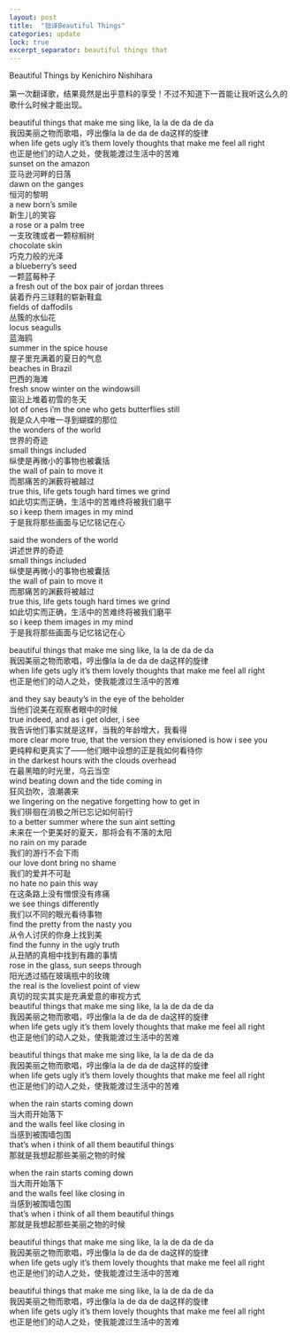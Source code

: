 ```yaml
---
layout: post
title:  "拙译Beautiful Things"
categories: update
lock: true
excerpt_separator: beautiful things that
---
```


Beautiful Things by Kenichiro Nishihara

第一次翻译歌，结果竟然是出乎意料的享受！不过不知道下一首能让我听这么久的歌什么时候才能出现。


beautiful things that make me sing like, la la de da de da  
我因美丽之物而歌唱，哼出像la la de da de da这样的旋律  
when life gets ugly it’s them lovely thoughts that make me feel all right  
也正是他们的动人之处，使我能渡过生活中的苦难  
sunset on the amazon  
亚马逊河畔的日落  
dawn on the ganges  
恒河的黎明  
a new born’s smile  
新生儿的笑容  
a rose or a palm tree  
一支玫瑰或者一颗棕榈树  
chocolate skin  
巧克力般的光泽  
a blueberry’s seed  
一颗蓝莓种子  
a fresh out of the box pair of jordan threes  
装着乔丹三球鞋的崭新鞋盒  
fields of daffodils  
丛簇的水仙花  
locus seagulls   
蓝海鸥  
summer in the spice house  
屋子里充满着的夏日的气息  
beaches in Brazil  
巴西的海滩  
fresh snow winter on the windowsill  
窗沿上堆着初雪的冬天  
lot of ones i’m the one who gets butterflies still  
我是众人中唯一寻到蝴蝶的那位  
the wonders of the world  
世界的奇迹  
small things included  
纵使是再微小的事物也被囊括  
the wall of pain to move it  
而那痛苦的渊薮将被越过  
true this, life gets tough hard times we grind  
如此切实而正确，生活中的苦难终将被我们磨平  
so i keep them images in my mind  
于是我将那些画面与记忆铭记在心  

said the wonders of the world  
讲述世界的奇迹  
small things included  
纵使是再微小的事物也被囊括  
the wall of pain to move it  
而那痛苦的渊薮将被越过  
true this, life gets tough hard times we grind  
如此切实而正确，生活中的苦难终将被我们磨平  
so i keep them images in my mind  
于是我将那些画面与记忆铭记在心  

beautiful things that make me sing like, la la de da de da  
我因美丽之物而歌唱，哼出像la la de da de da这样的旋律  
when life gets ugly it’s them lovely thoughts that make me feel all right  
也正是他们的动人之处，使我能渡过生活中的苦难  

and they say beauty’s in the eye of the beholder  
当他们说美在观察者眼中的时候  
true indeed, and as i get older, i see  
我告诉他们事实就是这样，当我的年龄增大，我看得  
more clear more true, that the version they envisioned is how i see you  
更纯粹和更真实了——他们眼中设想的正是我如何看待你  
in the darkest hours with the clouds overhead  
在最黑暗的时光里，乌云当空  
wind beating down and the tide coming in  
狂风劲吹，浪潮袭来  
we lingering on the negative forgetting how to get in  
我们徘徊在消极之所已忘记如何前行  
to a better summer where the sun aint setting  
未来在一个更美好的夏天，那将会有不落的太阳  
no rain on my parade  
我们的游行不会下雨  
our love dont bring no shame  
我们的爱并不可耻  
no hate no pain this way  
在这条路上没有憎恨没有疼痛  
we see things differently  
我们以不同的眼光看待事物  
find the pretty from the nasty you  
从令人讨厌的你身上找到美  
find the funny in the ugly truth  
从丑陋的真相中找到有趣的事情  
rose in the glass, sun seeps through  
阳光透过插在玻璃瓶中的玫瑰  
the real is the loveliest point of view  
真切的现实其实是充满爱意的审视方式  
beautiful things that make me sing like, la la de da de da  
我因美丽之物而歌唱，哼出像la la de da de da这样的旋律  
when life gets ugly it’s them lovely thoughts that make me feel all right  
也正是他们的动人之处，使我能渡过生活中的苦难  

beautiful things that make me sing like, la la de da de da  
我因美丽之物而歌唱，哼出像la la de da de da这样的旋律  
when life gets ugly it’s them lovely thoughts that make me feel all right  
也正是他们的动人之处，使我能渡过生活中的苦难  

when the rain starts coming down  
当大雨开始落下  
and the walls feel like closing in  
当感到被围墙包围  
that’s when i think of all them beautiful things  
那就是我想起那些美丽之物的时候  

when the rain starts coming down  
当大雨开始落下  
and the walls feel like closing in  
当感到被围墙包围  
that’s when i think of all them beautiful things  
那就是我想起那些美丽之物的时候  

beautiful things that make me sing like, la la de da de da  
我因美丽之物而歌唱，哼出像la la de da de da这样的旋律  
when life gets ugly it’s them lovely thoughts that make me feel all right  
也正是他们的动人之处，使我能渡过生活中的苦难  

beautiful things that make me sing like, la la de da de da  
我因美丽之物而歌唱，哼出像la la de da de da这样的旋律  
when life gets ugly it’s them lovely thoughts that make me feel all right  
也正是他们的动人之处，使我能渡过生活中的苦难  